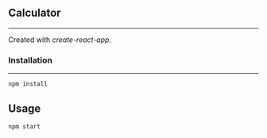 ## Calculator
---

Created with *create-react-app*.


### Installation
---

`npm install`



Usage
---

`npm start`

